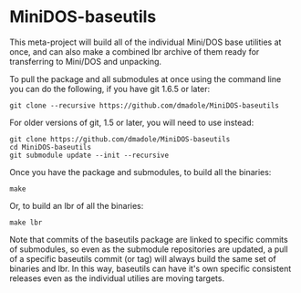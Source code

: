 # MiniDOS-baseutils

This meta-project will build all of the individual Mini/DOS base utilities at once, and can also make a combined lbr archive of them ready for transferring to Mini/DOS and unpacking.

To pull the package and all submodules at once using the command line you can do the following, if you have git 1.6.5 or later:
```
git clone --recursive https://github.com/dmadole/MiniDOS-baseutils
```
For older versions of git, 1.5 or later, you will need to use instead: 
```
git clone https://github.com/dmadole/MiniDOS-baseutils
cd MiniDOS-baseutils
git submodule update --init --recursive
```
Once you have the package and submodules, to build all the binaries:
```
make
```
Or, to build an lbr of all the binaries:
```
make lbr
```
Note that commits of the baseutils package are linked to specific commits of submodules, so even as the submodule repositories are updated, a pull of a specific baseutils commit (or tag) will always build the same set of binaries and lbr. In this way, baseutils can have it's own specific consistent releases even as the individual utilies are moving targets.
